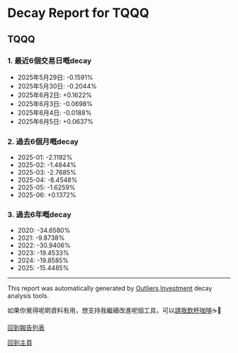 # Decay Report for TQQQ

## TQQQ

### 1. 最近6個交易日嘅decay

- 2025年5月29日: -0.1591%
- 2025年5月30日: -0.2044%
- 2025年6月2日: +0.1622%
- 2025年6月3日: -0.0698%
- 2025年6月4日: -0.0188%
- 2025年6月5日: +0.0637%

### 2. 過去6個月嘅decay

- 2025-01: -2.1192%
- 2025-02: -1.4844%
- 2025-03: -2.7685%
- 2025-04: -8.4548%
- 2025-05: -1.6259%
- 2025-06: +0.1372%

### 3. 過去6年嘅decay

- 2020: -34.6580%
- 2021: -9.8738%
- 2022: -30.9406%
- 2023: -19.4533%
- 2024: -19.8585%
- 2025: -15.4485%

------------------------------
This report was automatically generated by [Outliers Investment](https://outliersecon.github.io/Outliers-Investment/) decay analysis tools.

如果你覺得呢啲資料有用，想支持我繼續改進呢個工具，可以[請我飲杯咖啡](https://buymeacoffee.com/outliersecon)☕🙏

[回到報告列表](https://outliersecon.github.io/Outliers-Investment/reports/reports_public)

[回到主頁](https://outliersecon.github.io/Outliers-Investment/)